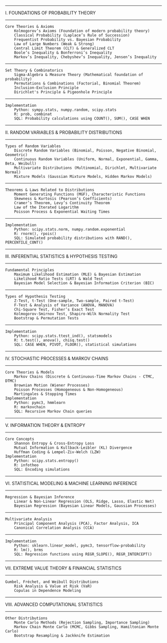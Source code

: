 ________________________________________
I. FOUNDATIONS OF PROBABILITY THEORY
________________________________________
	Core Theories & Axioms
		Kolmogorov’s Axioms (Foundation of modern probability theory)
		Classical Probability (Laplace’s Rule of Succession)
		Frequentist Probability vs. Bayesian Probability
		Law of Large Numbers (Weak & Strong)
		Central Limit Theorem (CLT) & Generalized CLT
		Boole’s Inequality & Bonferroni’s Inequality
		Markov’s Inequality, Chebyshev’s Inequality, Jensen’s Inequality
________________________________________
	Set Theory & Combinatorics
		Sigma-Algebra & Measure Theory (Mathematical foundation of probability)
		Permutations & Combinations (Factorial, Binomial Theorem)
		Inclusion-Exclusion Principle
		Dirichlet's Principle & Pigeonhole Principle
________________________________________
	Implementation
		Python: sympy.stats, numpy.random, scipy.stats
		R: prob, combinat
		SQL: Probability calculations using COUNT(), SUM(), CASE WHEN
________________________________________
II. RANDOM VARIABLES & PROBABILITY DISTRIBUTIONS
________________________________________
	Types of Random Variables
		Discrete Random Variables (Binomial, Poisson, Negative Binomial, Geometric)
		Continuous Random Variables (Uniform, Normal, Exponential, Gamma, Beta, Weibull)
		Multivariate Distributions (Multinomial, Dirichlet, Multivariate Normal)
		Mixture Models (Gaussian Mixture Models, Hidden Markov Models)
________________________________________
	Theorems & Laws Related to Distributions
		Moment Generating Functions (MGF), Characteristic Functions
		Skewness & Kurtosis (Pearson’s Coefficients)
		Cramer’s Theorem, Levy’s Continuity Theorem
		Law of the Iterated Logarithm
		Poisson Process & Exponential Waiting Times
________________________________________
	Implementation
		Python: scipy.stats.norm, numpy.random.exponential
		R: rnorm(), rpois()
		SQL: Simulated probability distributions with RAND(), PERCENTILE_CONT()
________________________________________
III. INFERENTIAL STATISTICS & HYPOTHESIS TESTING
________________________________________

	Fundamental Principles
		Maximum Likelihood Estimation (MLE) & Bayesian Estimation
		Likelihood Ratio Tests (LRT) & Wald Test
		Bayesian Model Selection & Bayesian Information Criterion (BIC)
________________________________________
	Types of Hypothesis Testing
		Z-Test, t-Test (One-sample, Two-sample, Paired t-Test)
		F-Test & Analysis of Variance (ANOVA, MANOVA)
		Chi-Square Test, Fisher’s Exact Test
		Kolmogorov-Smirnov Test, Shapiro-Wilk Normality Test
		Bootstrap & Permutation Tests
________________________________________
	Implementation
		Python: scipy.stats.ttest_ind(), statsmodels
		R: t.test(), anova(), chisq.test()
		SQL: CASE WHEN, PIVOT, FLOOR(), statistical simulations
________________________________________

IV. STOCHASTIC PROCESSES & MARKOV CHAINS
________________________________________
	Core Theories & Models
		Markov Chains (Discrete & Continuous-Time Markov Chains - CTMC, DTMC)
		Brownian Motion (Wiener Processes)
		Poisson Processes (Homogeneous & Non-Homogeneous)
		Martingales & Stopping Times
	Implementation
		Python: pymc3, hmmlearn
		R: markovchain
		SQL: Recursive Markov Chain queries
________________________________________
V. INFORMATION THEORY & ENTROPY
________________________________________
	Core Concepts
		Shannon Entropy & Cross-Entropy Loss
		Mutual Information & Kullback-Leibler (KL) Divergence
		Huffman Coding & Lempel-Ziv-Welch (LZW)
	Implementation
		Python: scipy.stats.entropy()
		R: infotheo
		SQL: Encoding simulations
________________________________________
VI. STATISTICAL MODELING & MACHINE LEARNING INFERENCE
________________________________________
	Regression & Bayesian Inference
		Linear & Non-Linear Regression (OLS, Ridge, Lasso, Elastic Net)
		Bayesian Regression (Bayesian Linear Models, Gaussian Processes)
________________________________________
	Multivariate Analysis
		Principal Component Analysis (PCA), Factor Analysis, ICA
		Canonical Correlation Analysis (CCA)

________________________________________

	Implementation
		Python: sklearn.linear_model, pymc3, tensorflow-probability
		R: lm(), brms
		SQL: Regression functions using REGR_SLOPE(), REGR_INTERCEPT()
________________________________________
VII. EXTREME VALUE THEORY & FINANCIAL STATISTICS
________________________________________
	Gumbel, Fréchet, and Weibull Distributions
		Risk Analysis & Value at Risk (VaR)
		Copulas in Dependence Modeling
________________________________________
VIII. ADVANCED COMPUTATIONAL STATISTICS
________________________________________

	Other Distributions
		Monte Carlo Methods (Rejection Sampling, Importance Sampling)
		Markov Chain Monte Carlo (MCMC, Gibbs Sampling, Hamiltonian Monte Carlo)
		Bootstrap Resampling & Jackknife Estimation

